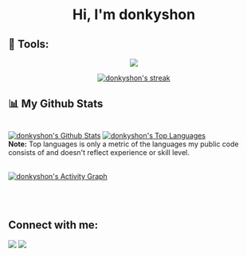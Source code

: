 </details>

<h1 align="center">Hi, I'm donkyshon</h1>


## 🚀 Tools:

<p align="center">
<img src="https://readme-typing-svg.herokuapp.com?color=5BCDEC&center=true&size=22&lines=Mevans succ;Average+TOS+enjoyer;"/>
</p>
<p align="center">
    <a href="https://github.com/donkyshon/">
        <img title="🔥 Get streak stats for your profile at git.io/streak-stats" alt="donkyshon's streak" src="https://github-readme-streak-stats.herokuapp.com/?user=donkyshon&theme=black-ice&hide_border=true&stroke=0000&background=060A0CD0"/>
    </a>
</p>

## 📊 My Github Stats

  <br/>
    <a href="https://github.com/donkyshon/github-readme-stats"><img alt="donkyshon's Github Stats" src="https://github-readme-stats.vercel.app/api?username=donkyshon&show_icons=true&count_private=true&theme=react&hide_border=true&bg_color=0D1117" /></a>
  <a href="https://github.com/donkyshon/github-readme-stats"><img alt="donkyshon's Top Languages" src="https://github-readme-stats.vercel.app/api/top-langs/?username=donkyshon&langs_count=8&count_private=true&layout=compact&theme=react&hide_border=true&bg_color=0D1117" /></a>
  <br/>
  <b>Note:</b> Top languages is only a metric of the languages my public code consists of and doesn't reflect experience or skill level.


<br/>
<br/>

<a href="https://github.com/donkyshon/github-readme-activity-graph"><img alt="donkyshon's Activity Graph" src="https://activity-graph.herokuapp.com/graph?username=donkyshon&bg_color=0D1117&color=5BCDEC&line=5BCDEC&point=FFFFFF&hide_border=true" /></a>

<br/>
<br/>

## Connect with me:
<p align="left">

<a href = "https://t.me/show_144"><img src="https://img.icons8.com/color/48/000000/telegram-app--v5.png"/></a>
<a href = "https://guilded.gg/donkyshon"><img src="https://img.icons8.com/fluency/48/000000/guilded.png"/></a>

</p>
